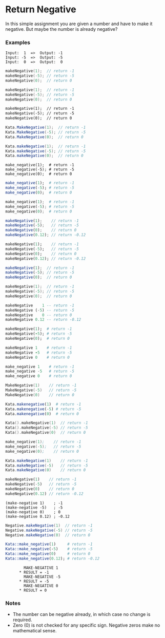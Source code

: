 # Return Negative
In this simple assignment you are given a number and have to make it negative. But maybe the number is already negative?

### Examples

``` text
Input:  1  =>  Output: -1
Input: -5  =>  Output: -5
Input:  0  =>  Output:  0
```
``` c
makeNegative(1);  // return -1
makeNegative(-5); // return -5
makeNegative(0);  // return 0
```
``` d
makeNegative(1);  // return -1
makeNegative(-5); // return -5
makeNegative(0);  // return 0
```
``` cfml
makeNegative(1);  // return -1
makeNegative(-5); // return -5
makeNegative(0);  // return 0
```
``` csharp
Kata.MakeNegative(1);  // return -1
Kata.MakeNegative(-5); // return -5
Kata.MakeNegative(0);  // return 0
```
``` java
Kata.makeNegative(1);  // return -1
Kata.makeNegative(-5); // return -5
Kata.makeNegative(0);  // return 0
```
``` crystal
make_negative(1);  # return -1
make_negative(-5); # return -5
make_negative(0);  # return 0
```
``` r
make_negative(1);  # return -1
make_negative(-5); # return -5
make_negative(0);  # return 0
```
``` python
make_negative(1);  # return -1
make_negative(-5); # return -5
make_negative(0);  # return 0
```
``` javascript
makeNegative(1);    // return -1
makeNegative(-5);   // return -5
makeNegative(0);    // return 0
makeNegative(0.12); // return -0.12
```
``` dart
makeNegative(1);    // return -1
makeNegative(-5);   // return -5
makeNegative(0);    // return 0
makeNegative(0.12); // return -0.12
```
``` typescript
makeNegative(1);  // return -1
makeNegative(-5); // return -5
makeNegative(0);  // return 0
```
``` cpp
makeNegative(1);  // return -1
makeNegative(-5); // return -5
makeNegative(0);  // return 0
```
``` haskell
makeNegative    1 -- return -1
makeNegative (-5) -- return -5
makeNegative    0 -- return 0
makeNegative 0.12 -- return -0.12
```
``` ruby
makeNegative(1);  # return -1
makeNegative(-5); # return -5
makeNegative(0);  # return 0
```
``` coffeescript
makeNegative 1    # return -1
makeNegative -5   # return -5
makeNegative 0    # return 0
```
``` elixir
make_negative 1    # return -1
make_negative -5   # return -5
make_negative 0    # return 0
```
``` go
MakeNegative(1)    // return -1
MakeNegative(-5)   // return -5
MakeNegative(0)    // return 0
```
``` julia
Kata.makenegative(1)  # return -1
Kata.makenegative(-5) # return -5
Kata.makenegative(0)  # return 0
```
``` kotlin
Kata().makeNegative(1)  // return -1
Kata().makeNegative(-5) // return -5
Kata().makeNegative(0)  // return 0
```
``` nasm
make_negative(1);    // return -1
make_negative(-5);   // return -5
make_negative(0);    // return 0
```
``` groovy
Kata.makeNegative(1)    // return -1
Kata.makeNegative(-5)   // return -5
Kata.makeNegative(0)    // return 0
```
``` php
makeNegative(1)    // return -1
makeNegative(-5)   // return -5
makeNegative(0)    // return 0
makeNegative(0.12) // return -0.12
```
``` racket
(make-negative 1)    ; -1
(make-negative -5)   ; -5
(make-negative 0)    ; 0
(make-negative 0.12) ; -0.12
```
``` scala
Negative.makeNegative(1)  // return -1
Negative.makeNegative(-5) // return -5
Negative.makeNegative(0)  // return 0
```
``` perl
Kata::make_negative(1)     # return -1
Kata::make_negative(-5)    # return -5
Kata::make_negative(0)     # return 0
Kata::make_negative(0.12); # return -0.12
```
``` cobol
        MAKE-NEGATIVE 1
      * RESULT = -1
        MAKE-NEGATIVE -5
      * RESULT = -5
        MAKE-NEGATIVE 0
      * RESULT = 0
```

### Notes

- The number can be negative already, in which case no change is required.
- Zero (0) is not checked for any specific sign. Negative zeros make no mathematical sense.
